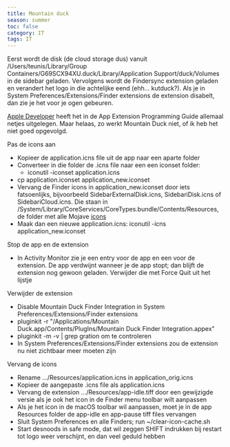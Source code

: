```yaml
---
title: Mountain duck
season: summer
toc: false
category: IT
tags: IT
---
```

Eerst wordt de disk (de cloud storage dus) vanuit /Users/teunis/Library/Group Containers/G69SCX94XU.duck/Library/Application Support/duck/Volumes in de sidebar geladen.
Vervolgens wordt de Findersync extension geladen en verandert het logo in die achtelijke eend (ehh... kutduck?). Als je in System Preferences/Extensions/Finder extensions de extension disabelt, dan zie je het voor je ogen gebeuren.

[Apple Developer](https://developer.apple.com/library/archive/documentation/General/Conceptual/ExtensibilityPG/Finder.html#//apple_ref/doc/uid/TP40014214-CH15-SW1) heeft het in de App Extension Programming Guide allemaal netjes uitgelegen. Maar helaas, zo werkt Mountain Duck niet, of ik heb het niet goed opgevolgd. 


Pas de icons aan
- Kopieer de application.icns file uit de app naar een aparte folder
- Converteer in die folder de .icns file naar een een iconset folder: 
	- iconutil -iconset application.icns
- cp application.iconset application_new.iconset
- Vervang de Finder icons in application_new.iconset door iets fatsoenlijks, bijvoorbeeld SidebarExternalDisk.icns,  SidebariDisk.icns of SidebariCloud.icns. Die staan in  /System/Library/CoreServices/CoreTypes.bundle/Contents/Resources, de folder met alle Mojave [icons](https://archive.org/details/macosx10.14-iconfiles)
- Maak dan een nieuwe application.icns: iconutil -icns application_new.iconset



Stop de app en de extension
- In Activity Monitor zie je een entry voor de app en een voor de extension. De app verdwijnt wanneer je de app stopt; dan blijft de extension nog gewoon geladen. Verwijder die met Force Quit uit het lijstje


Verwijder de extension
- Disable Mountain Duck Finder Integration in System Preferences/Extensions/Finder extensions
- pluginkit -r "/Applications/Mountain Duck.app/Contents/PlugIns/Mountain Duck Finder Integration.appex"
- pluginkit -m -v | grep gration   om te controleren
- In System Preferences/Extensions/Finder extensions zou de extension nu niet zichtbaar meer moeten zijn

Vervang de icons
- Rename .../Resources/application.icns in application_orig.icns
- Kopieer de aangepaste .icns file als application.icns
- Vervang de extension .../Resources/app-idle.tiff door een gewijzigde versie als je ook het icon in de Finder menu toolbar wilt aanpassen 
- Als je het icon in de macOS toolbar wil aanpassen, moet je in de app Resources folder de app-idle en app-pause tiff files vervangen
- Sluit System Preferences en alle Finders; run ~/clear-icon-cache.sh
- Start desnoods in safe mode, dat wil zeggen SHIFT indrukken bij restart tot logo weer verschijnt, en dan veel geduld hebben



